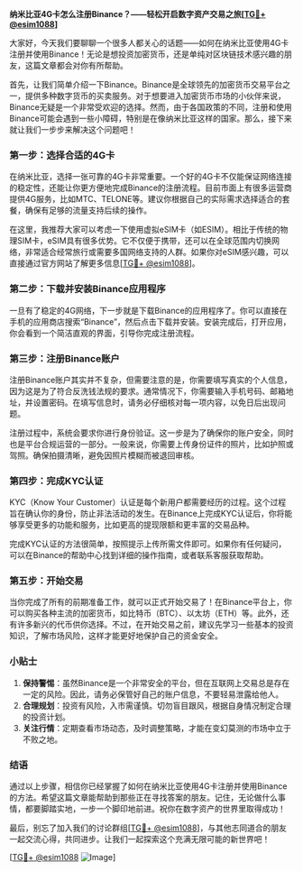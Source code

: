 **纳米比亚4G卡怎么注册Binance？——轻松开启数字资产交易之旅[[TG💪+ @esim1088](https://t.me/s/esim1088)]**

大家好，今天我们要聊聊一个很多人都关心的话题——如何在纳米比亚使用4G卡注册并使用Binance！无论是想投资加密货币，还是单纯对区块链技术感兴趣的朋友，这篇文章都会对你有所帮助。

首先，让我们简单介绍一下Binance。Binance是全球领先的加密货币交易平台之一，提供多种数字货币的买卖服务。对于想要进入加密货币市场的小伙伴来说，Binance无疑是一个非常受欢迎的选择。然而，由于各国政策的不同，注册和使用Binance可能会遇到一些小障碍，特别是在像纳米比亚这样的国家。那么，接下来就让我们一步步来解决这个问题吧！

### 第一步：选择合适的4G卡

在纳米比亚，选择一张可靠的4G卡非常重要。一个好的4G卡不仅能保证网络连接的稳定性，还能让你更方便地完成Binance的注册流程。目前市面上有很多运营商提供4G服务，比如MTC、TELONE等。建议你根据自己的实际需求选择适合的套餐，确保有足够的流量支持后续的操作。

在这里，我推荐大家可以考虑一下使用虚拟eSIM卡（如ESIM）。相比于传统的物理SIM卡，eSIM具有很多优势。它不仅便于携带，还可以在全球范围内切换网络，非常适合经常旅行或需要多国网络支持的人群。如果你对eSIM感兴趣，可以直接通过官方网站了解更多信息[[TG💪+ @esim1088](https://t.me/s/esim1088)]。

### 第二步：下载并安装Binance应用程序

一旦有了稳定的4G网络，下一步就是下载Binance的应用程序了。你可以直接在手机的应用商店搜索“Binance”，然后点击下载并安装。安装完成后，打开应用，你会看到一个简洁直观的界面，引导你完成注册流程。

### 第三步：注册Binance账户

注册Binance账户其实并不复杂，但需要注意的是，你需要填写真实的个人信息，因为这是为了符合反洗钱法规的要求。通常情况下，你需要输入手机号码、邮箱地址，并设置密码。在填写信息时，请务必仔细核对每一项内容，以免日后出现问题。

注册过程中，系统会要求你进行身份验证。这一步是为了确保你的账户安全，同时也是平台合规运营的一部分。一般来说，你需要上传身份证件的照片，比如护照或驾照。确保拍摄清晰，避免因照片模糊而被退回审核。

### 第四步：完成KYC认证

KYC（Know Your Customer）认证是每个新用户都需要经历的过程。这个过程旨在确认你的身份，防止非法活动的发生。在Binance上完成KYC认证后，你将能够享受更多的功能和服务，比如更高的提现限额和更丰富的交易品种。

完成KYC认证的方法很简单，按照提示上传所需文件即可。如果你有任何疑问，可以在Binance的帮助中心找到详细的操作指南，或者联系客服获取帮助。

### 第五步：开始交易

当你完成了所有的前期准备工作，就可以正式开始交易了！在Binance平台上，你可以购买各种主流的加密货币，如比特币（BTC）、以太坊（ETH）等。此外，还有许多新兴的代币供你选择。不过，在开始交易之前，建议先学习一些基本的投资知识，了解市场风险，这样才能更好地保护自己的资金安全。

### 小贴士

1. **保持警惕**：虽然Binance是一个非常安全的平台，但在互联网上交易总是存在一定的风险。因此，请务必保管好自己的账户信息，不要轻易泄露给他人。
2. **合理规划**：投资有风险，入市需谨慎。切勿盲目跟风，根据自身情况制定合理的投资计划。
3. **关注行情**：定期查看市场动态，及时调整策略，才能在变幻莫测的市场中立于不败之地。

### 结语

通过以上步骤，相信你已经掌握了如何在纳米比亚使用4G卡注册并使用Binance的方法。希望这篇文章能帮助到那些正在寻找答案的朋友。记住，无论做什么事情，都要脚踏实地，一步一个脚印地前进。祝你在数字资产的世界里取得成功！

最后，别忘了加入我们的讨论群组[[TG💪+ @esim1088](https://t.me/s/esim1088)]，与其他志同道合的朋友一起交流心得，共同进步。让我们一起探索这个充满无限可能的新世界吧！

[[TG💪+ @esim1088](https://t.me/s/esim1088) ![Image](https://i.postimg.cc/4NQfJmqS/Snipaste-2025-05-13-00-14-12.png)]
